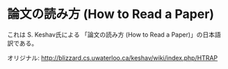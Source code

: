 # 論文の読み方 (How to Read a Paper)

これは S. Keshav氏による
「論文の読み方 (How to Read a Paper)」の日本語訳である。

オリジナル: http://blizzard.cs.uwaterloo.ca/keshav/wiki/index.php/HTRAP
